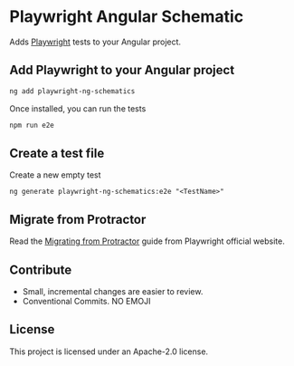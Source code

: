 # Playwright Angular Schematic

Adds [Playwright](https://playwright.dev/) tests to your Angular project.

## Add Playwright to your Angular project

```bash
ng add playwright-ng-schematics
```

Once installed, you can run the tests
```bash
npm run e2e
```

## Create a test file

Create a new empty test
```
ng generate playwright-ng-schematics:e2e "<TestName>"
```

## Migrate from Protractor

Read the [Migrating from Protractor](https://playwright.dev/docs/protractor) guide from Playwright official website.

## Contribute

- Small, incremental changes are easier to review.
- Conventional Commits. NO EMOJI

## License
This project is licensed under an Apache-2.0 license.
